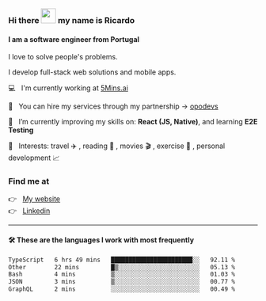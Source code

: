 ### Hi there <img src="https://raw.githubusercontent.com/iampavangandhi/iampavangandhi/master/gifs/Hi.gif" width="30"> my name is Ricardo
#### I am a software engineer from Portugal
I love to solve people's problems.

I develop full-stack web solutions and mobile apps.

💻  &nbsp; I'm currently working at <a href="https://5mins.ai/">5Mins.ai</a>

💼  &nbsp; You can hire my services through my partnership -> <a href="https://github.com/opodevs">opodevs</a>

🌱 &nbsp; I’m currently improving my skills on: **React (JS, Native)**, and learning **E2E Testing**

💙 &nbsp; Interests: travel ✈️ , reading 📖 , movies 🎬 , exercise 🏃 , personal development 📈

### Find me at

<p align="left">
  👉  &nbsp;
  <a href="https://ricardopbarbosa.com" target="_blank">
    My website
  </a>
  <br/>
  👉 &nbsp;
  <a href="https://www.linkedin.com/in/ricardopbarbosa" target="_blank">
    Linkedin
  </a>
</p>

<hr />

#### 🛠 These are the languages I work with most frequently
<!--START_SECTION:waka-->

```txt
TypeScript   6 hrs 49 mins   ███████████████████████░░   92.11 %
Other        22 mins         █▒░░░░░░░░░░░░░░░░░░░░░░░   05.13 %
Bash         4 mins          ▒░░░░░░░░░░░░░░░░░░░░░░░░   01.03 %
JSON         3 mins          ▒░░░░░░░░░░░░░░░░░░░░░░░░   00.77 %
GraphQL      2 mins          ░░░░░░░░░░░░░░░░░░░░░░░░░   00.49 %
```

<!--END_SECTION:waka-->
